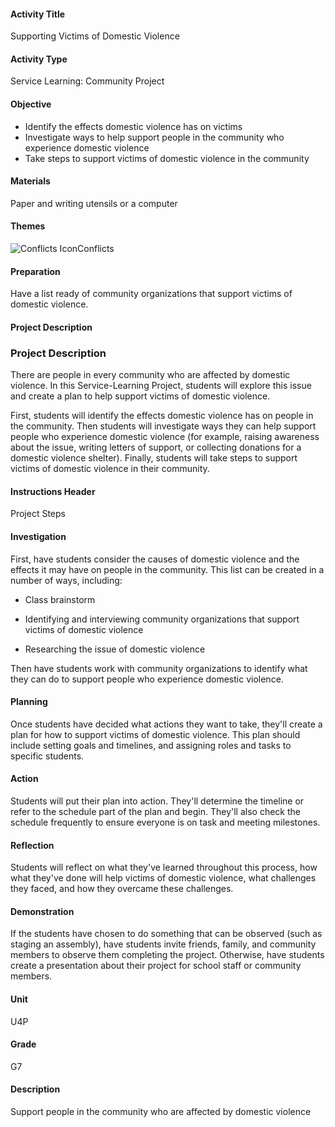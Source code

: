#### Activity Title
Supporting Victims of Domestic Violence
#### Activity Type
Service Learning: Community Project
#### Objective
- Identify the effects domestic violence has on victims
- Investigate ways to help support people in the community who experience domestic violence
- Take steps to support victims of domestic violence in the community

#### Materials
Paper and writing utensils or a computer
#### Themes
![Conflicts Icon](http://v5cmservice.secondstep.org/MS3TP_IMAGES/SKILLS/SKILLS_SMALL_IMAGES/conflicts-sm.png)Conflicts
 

#### Preparation

Have a list ready of community organizations that support victims of domestic violence.

#### Project Description

### Project Description

There are people in every community who are affected by domestic violence. In this Service-Learning Project, students will explore this issue and create a plan to help support victims of domestic violence.

First, students will identify the effects domestic violence has on people in the community. Then students will investigate ways they can help support people who experience domestic violence (for example, raising awareness about the issue, writing letters of support, or collecting donations for a domestic violence shelter). Finally, students will take steps to support victims of domestic violence in their community.

#### Instructions Header
Project Steps
#### Investigation
First, have students consider the causes of domestic violence and the effects it may have on people in the community. This list can be created in a number of ways, including:


-  Class brainstorm

-  Identifying and interviewing community organizations that support victims of domestic violence

-  Researching the issue of domestic violence

Then have students work with community organizations to identify what they can do to support people who experience domestic violence.
#### Planning
Once students have decided what actions they want to take, they'll create a plan for how to support victims of domestic violence. This plan should include setting goals and timelines, and assigning roles and tasks to specific students.
#### Action
Students will put their plan into action. They'll determine the timeline or refer to the schedule part of the plan and begin. They'll also check the schedule frequently to ensure everyone is on task and meeting milestones.
#### Reflection
Students will reflect on what they've learned throughout this process, how what they've done will help victims of domestic violence, what challenges they faced, and how they overcame these challenges.
#### Demonstration
If the students have chosen to do something that can be observed (such as staging an assembly), have students invite friends, family, and community members to observe them completing the project. Otherwise, have students create a presentation about their project for school staff or community members.
#### Unit
U4P
#### Grade
G7
#### Description
Support people in the community who are affected by domestic violence
